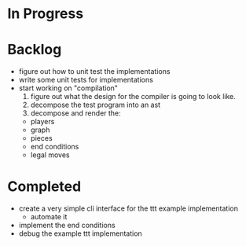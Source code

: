 # In Progress

# Backlog
  - figure out how to unit test the implementations
  - write some unit tests for implementations
  - start working on "compilation"
    1. figure out what the design for the compiler is going to look like.
    2. decompose the test program into an ast
    3. decompose and render the:
      - players
      - graph 
      - pieces
      - end conditions
      - legal moves

# Completed
  - create a very simple cli interface for the ttt example implementation
    - automate it
  - implement the end conditions
  - debug the example ttt implementation
